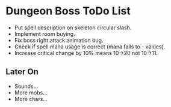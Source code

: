 Dungeon Boss ToDo List
======================

* Put spell description on skeleton circular slash.
* Implement room buying.
* Fix boss right attack animation bug.
* Check if spell mana usage is correct (mana falls to - values).
* Increase critical change by 10% means 10->20 not 10->11.

Later On
--------
* Sounds...
* More mobs...
* More chars...